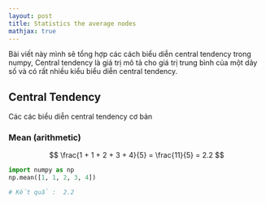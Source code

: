 ```yaml
---
layout: post
title: Statistics the average nodes
mathjax: true
---
```

Bài viết này mình sẽ tổng hợp các cách biểu diễn central tendency trong numpy, Central tendency là giá trị mô tả cho giá trị  trung bình của một dãy số và có rất nhiều kiểu biểu diễn central tendency. 

## Central Tendency
Các các biểu diễn central tendency cơ bản 

### Mean (arithmetic)

$$ \frac{1 + 1 + 2 + 3 + 4}{5} = \frac{11}{5} = 2.2 $$

```python 
import numpy as np
np.mean([1, 1, 2, 3, 4])

# Kết quẩ :  2.2
```
